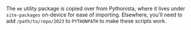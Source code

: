 The `me` utility package is copied over from Pythonista, where it lives under
`site-packages` on-device for ease of importing. Elsewhere, you'll need to add
`/path/to/repo/2023` to `PYTHONPATH` to make these scripts work.
